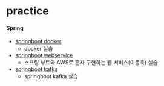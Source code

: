 # practice
#### Spring
* [springboot docker](https://github.com/ingduk2/springboot-docker-jenkins)
  * docker 실습
* [springboot webservice](https://github.com/ingduk2/springboot-webservice)
  * 스프링 부트와 AWS로 혼자 구현하는 웹 서비스(이동욱) 실습
* [springboot kafka](https://github.com/ingduk2/springboot-kafka)
  * springboot kafka 실습 
